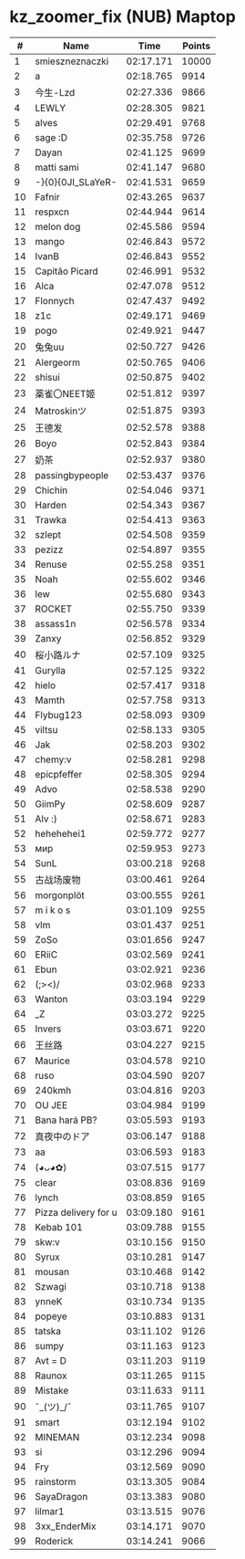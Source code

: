 # kz_zoomer_fix (NUB) Maptop

|  # | Name | Time | Points |
|-------------- | -------------- | -------------- | -------------- | 
| 1 | smieszneznaczki | 02:17.171 | 10000 | 
| 2 | a | 02:18.765 | 9914 | 
| 3 | 今生-Lzd | 02:27.336 | 9866 | 
| 4 | LEWLY | 02:28.305 | 9821 | 
| 5 | alves | 02:29.491 | 9768 | 
| 6 | sage :D | 02:35.758 | 9726 | 
| 7 | Dayan | 02:41.125 | 9699 | 
| 8 | matti sami | 02:41.147 | 9680 | 
| 9 | -}{0}{0JI_SLaYeR- | 02:41.531 | 9659 | 
| 10 | Fafnir | 02:43.265 | 9637 | 
| 11 | respxcn | 02:44.944 | 9614 | 
| 12 | melon dog | 02:45.586 | 9594 | 
| 13 | mango | 02:46.843 | 9572 | 
| 14 | IvanB | 02:46.843 | 9552 | 
| 15 | Capitão Picard | 02:46.991 | 9532 | 
| 16 | Alca | 02:47.078 | 9512 | 
| 17 | Flonnych | 02:47.437 | 9492 | 
| 18 | z1c | 02:49.171 | 9469 | 
| 19 | pogo | 02:49.921 | 9447 | 
| 20 | 兔兔uu | 02:50.727 | 9426 | 
| 21 | Alergeorm | 02:50.765 | 9406 | 
| 22 | shisui | 02:50.875 | 9402 | 
| 23 | 薬雀〇NEET姬 | 02:51.812 | 9397 | 
| 24 | Matroskinツ | 02:51.875 | 9393 | 
| 25 | 王德发 | 02:52.578 | 9388 | 
| 26 | Boyo | 02:52.843 | 9384 | 
| 27 | 奶茶 | 02:52.937 | 9380 | 
| 28 | passingbypeople | 02:53.437 | 9376 | 
| 29 | Chichin | 02:54.046 | 9371 | 
| 30 | Harden | 02:54.343 | 9367 | 
| 31 | Trawka | 02:54.413 | 9363 | 
| 32 | szlept | 02:54.508 | 9359 | 
| 33 | pezizz | 02:54.897 | 9355 | 
| 34 | Renuse | 02:55.258 | 9351 | 
| 35 | Noah | 02:55.602 | 9346 | 
| 36 | lew | 02:55.680 | 9343 | 
| 37 | ROCKET | 02:55.750 | 9339 | 
| 38 | assass1n | 02:56.578 | 9334 | 
| 39 | Zanxy | 02:56.852 | 9329 | 
| 40 | 桜小路ルナ | 02:57.109 | 9325 | 
| 41 | Gurylla | 02:57.125 | 9322 | 
| 42 | hielo | 02:57.417 | 9318 | 
| 43 | Mamth | 02:57.758 | 9313 | 
| 44 | Flybug123 | 02:58.093 | 9309 | 
| 45 | viltsu | 02:58.133 | 9305 | 
| 46 | Jak | 02:58.203 | 9302 | 
| 47 | chemy:v | 02:58.281 | 9298 | 
| 48 | epicpfeffer | 02:58.305 | 9294 | 
| 49 | Advo | 02:58.538 | 9290 | 
| 50 | GiimPy | 02:58.609 | 9287 | 
| 51 | Alv :) | 02:58.671 | 9283 | 
| 52 | hehehehei1 | 02:59.772 | 9277 | 
| 53 | мир | 02:59.953 | 9273 | 
| 54 | SunL | 03:00.218 | 9268 | 
| 55 | 古战场废物 | 03:00.461 | 9264 | 
| 56 | morgonplöt | 03:00.555 | 9261 | 
| 57 | m i k o s | 03:01.109 | 9255 | 
| 58 | vlm | 03:01.437 | 9251 | 
| 59 | ZoSo | 03:01.656 | 9247 | 
| 60 | ERiiC | 03:02.569 | 9241 | 
| 61 | Ebun | 03:02.921 | 9236 | 
| 62 | (;><)/ | 03:02.968 | 9233 | 
| 63 | Wanton | 03:03.194 | 9229 | 
| 64 | _Z | 03:03.272 | 9225 | 
| 65 | Invers | 03:03.671 | 9220 | 
| 66 | 王丝路 | 03:04.227 | 9215 | 
| 67 | Maurice | 03:04.578 | 9210 | 
| 68 | ruso | 03:04.590 | 9207 | 
| 69 | 240kmh | 03:04.816 | 9203 | 
| 70 | OU JEE | 03:04.984 | 9199 | 
| 71 | Bana hará PB? | 03:05.593 | 9193 | 
| 72 | 真夜中のドア | 03:06.147 | 9188 | 
| 73 | aa | 03:06.593 | 9183 | 
| 74 | (◕ᴗ◕✿) | 03:07.515 | 9177 | 
| 75 | clear | 03:08.836 | 9169 | 
| 76 | lynch | 03:08.859 | 9165 | 
| 77 | Pizza delivery for u | 03:09.180 | 9161 | 
| 78 | Kebab 101 | 03:09.788 | 9155 | 
| 79 | skw:v | 03:10.156 | 9150 | 
| 80 | Syrux | 03:10.281 | 9147 | 
| 81 | mousan | 03:10.468 | 9142 | 
| 82 | Szwagi | 03:10.718 | 9138 | 
| 83 | ynneK | 03:10.734 | 9135 | 
| 84 | popeye | 03:10.883 | 9131 | 
| 85 | tatska | 03:11.102 | 9126 | 
| 86 | sumpy | 03:11.163 | 9123 | 
| 87 | Avt = D | 03:11.203 | 9119 | 
| 88 | Raunox | 03:11.265 | 9115 | 
| 89 | Mistake | 03:11.633 | 9111 | 
| 90 | ¯\_(ツ)_/¯ | 03:11.765 | 9107 | 
| 91 | smart | 03:12.194 | 9102 | 
| 92 | MINEMAN | 03:12.234 | 9098 | 
| 93 | si | 03:12.296 | 9094 | 
| 94 | Fry | 03:12.569 | 9090 | 
| 95 | rainstorm | 03:13.305 | 9084 | 
| 96 | SayaDragon | 03:13.383 | 9080 | 
| 97 | lilmar1 | 03:13.515 | 9076 | 
| 98 | 3xx_EnderMix | 03:14.171 | 9070 | 
| 99 | Roderick | 03:14.241 | 9066 | 

